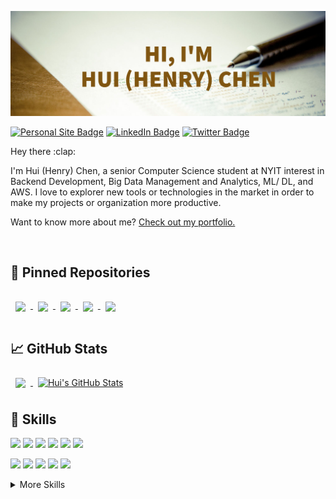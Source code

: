 [![Hui's GitHub Banner](./assets/GitHubHeader2.jpg)](https://hchen98.github.io/)



[![Personal Site Badge](https://img.shields.io/badge/Personal%20Site-Visit-brightgreen)](https://hchen98.github.io/)
[![LinkedIn Badge](https://img.shields.io/badge/LinkedIn-Profile-informational?style=flat&logo=linkedin&logoColor=white&color=0D76A8)](https://www.linkedin.com/in/hchen98/)
[![Twitter Badge](https://img.shields.io/badge/Twitter-Profile-informational?style=flat&logo=twitter&logoColor=white&color=1CA2F1)](https://twitter.com/V58gjop)

<p>
Hey there :clap: <br>

I'm Hui (Henry) Chen, a senior Computer Science student at NYIT interest in Backend Development, Big Data Management and Analytics, ML/ DL, and AWS. I love to explorer new tools or technologies in the market in order to make my projects or organization more productive.<br>

Want to know more about me? <a href="https://hchen98.github.io/" target="_blank">Check out my portfolio.</a>
</p>

<br>

## :pushpin: Pinned Repositories

<!-- <!-- Pinned Repositories -- > -->

<a href="https://github.com/hchen98/nxa">
  <img align="center" style="margin:1rem 0.5rem" src="https://github-readme-stats.vercel.app/api/pin/?username=hchen98&repo=nxa&title_color=ffffff&text_color=c9cacc&icon_color=4AB197&bg_color=1A2B34" />
</a>

<a href="https://github.com/hchen98/csci426-project">
  <img align="center" style="margin:1rem 0.5rem" src="https://github-readme-stats.vercel.app/api/pin/?username=hchen98&repo=csci426-project&title_color=ffffff&text_color=c9cacc&icon_color=4AB197&bg_color=1A2B34" />
</a>

<a href="https://github.com/hchen98/DTSC701-project">
  <img align="center" style="margin:1rem 0.5rem" src="https://github-readme-stats.vercel.app/api/pin/?username=hchen98&repo=DTSC701-project&title_color=ffffff&text_color=c9cacc&icon_color=4AB197&bg_color=1A2B34" />
</a>

<a href="https://github.com/hchen98/CSCI380_Nutrifetch">
  <img align="center" style="margin:1rem 0.5rem" src="https://github-readme-stats.vercel.app/api/pin/?username=hchen98&repo=CSCI380_Nutrifetch&title_color=ffffff&text_color=c9cacc&icon_color=4AB197&bg_color=1A2B34" />
</a>

<a href="https://github.com/hchen98/NYIT-attendance-app">
  <img align="center" style="margin:1rem 0.5rem" src="https://github-readme-stats.vercel.app/api/pin/?username=hchen98&repo=NYIT-attendance-app&title_color=ffffff&text_color=c9cacc&icon_color=4AB197&bg_color=1A2B34" />
</a>

<br>

## :chart_with_upwards_trend: GitHub Stats
<!-- <!-- GitHub Stats -- > -->

<a href="https://github.com/hchen98">
  <img align="center" style="margin:0.5rem" src="https://github-readme-stats.vercel.app/api/top-langs/?username=hchen98&hide=html,css&title_color=ffffff&text_color=c9cacc&icon_color=4AB197&bg_color=1A2B34" />
</a>

<a href="https://github.com/hchen98">
  <img align="center" style="margin:0.5rem" src="https://github-readme-stats.vercel.app/api?username=hchen98&show_icons=true&line_height=27&count_private=true&title_color=ffffff&text_color=c9cacc&icon_color=4AB097&bg_color=1A2B34" alt="Hui's GitHub Stats" />
</a>

<br>

## :briefcase: Skills

![](https://img.shields.io/badge/Code-Java-informational?style=flat&logo=Java&logoColor=white&color=4AB197)
![](https://img.shields.io/badge/Code-Python-informational?style=flat&logo=Python&logoColor=white&color=4AB197)
![](https://img.shields.io/badge/Code-PHP-informational?style=flat&logo=PHP&logoColor=white&color=4AB197)
![](https://img.shields.io/badge/Framework-Flask-informational?style=flat&logo=Flask&logoColor=white&color=4AB197)
![](https://img.shields.io/badge/Framework-React_Native-informational?style=flat&logo=React_Native&logoColor=white&color=4AB197)
![](https://img.shields.io/badge/Framework-Apache_Spark-informational?style=flat&logo=Apache-Spark&logoColor=white&color=4AB197)

![](https://img.shields.io/badge/Code-MySQL-informational?style=flat&logo=MySQL&logoColor=white&color=4AB197)
![](https://img.shields.io/badge/Code-MongoDB-informational?style=flat&logo=MongoDB&logoColor=white&color=4AB197)
![](https://img.shields.io/badge/Tool-AWS_EC2-informational?style=flat&logo=Amazon_AWS&logoColor=white&color=4AB197)
![](https://img.shields.io/badge/Tool-Docker-informational?style=flat&logo=Docker&logoColor=white&color=4AB197)
![](https://img.shields.io/badge/Tool-Jenkins-informational?style=flat&logo=Jenkins&logoColor=white&color=4AB197)

<details>
<summary>More Skills</summary>

![](https://img.shields.io/badge/Web-JavaScript-informational?style=flat&logo=JavaScript&logoColor=white&color=4AB197)
![](https://img.shields.io/badge/Web-html5-informational?style=flat&logo=html5&logoColor=white&color=4AB197)
![](https://img.shields.io/badge/Web-css3-informational?style=flat&logo=css3&logoColor=white&color=4AB197)
![](https://img.shields.io/badge/Web-jQuery-informational?style=flat&logo=jQuery&logoColor=white&color=4AB197)

![](https://img.shields.io/badge/Code-Firebase-informational?style=flat&logo=Firebase&logoColor=white&color=4AB197)
![](https://img.shields.io/badge/Code-PostgreSQL-informational?style=flat&logo=PostgreSQL&logoColor=white&color=4AB197)

![](https://img.shields.io/badge/Tool-Git-informational?style=flat&logo=Git&logoColor=white&color=4AB197)
![](https://img.shields.io/badge/Tool-GitHub-informational?style=flat&logo=GitHub&logoColor=white&color=4AB197)
![](https://img.shields.io/badge/Tool-GitLab-informational?style=flat&logo=GitLab&logoColor=white&color=4AB197)
![](https://img.shields.io/badge/Tool-Postman-informational?style=flat&logo=Postman&logoColor=white&color=4AB197)
![](https://img.shields.io/badge/Tool-Scikit_Learn-informational?style=flat&logo=scikit-learn&logoColor=white&color=4AB197)
![](https://img.shields.io/badge/Tool-selenium-informational?style=flat&logo=selenium&logoColor=white&color=4AB197)
![](https://img.shields.io/badge/Tool-Jupyter-informational?style=flat&logo=Jupyter&logoColor=white&color=4AB197)
![](https://img.shields.io/badge/Tool-Folium-informational?style=flat&logo=Folium&logoColor=white&color=4AB197)
![](https://img.shields.io/badge/Tool-Raspberry_Pi-informational?style=flat&logo=Raspberry-pi&logoColor=white&color=4AB197)
![](https://img.shields.io/badge/Tool-Arduino-informational?style=flat&logo=Arduino&logoColor=white&color=4AB197)

</details>
